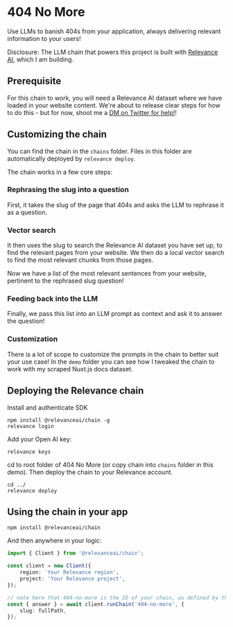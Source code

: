 # 404 No More

Use LLMs to banish 404s from your application, always delivering relevant information to your users!

Disclosure: The LLM chain that powers this project is built with [Relevance AI](https://documentation.relevanceai.com), which I am building.

## Prerequisite

For this chain to work, you will need a Relevance AI dataset where we have loaded in your website content. We're about to release clear steps for how to do this - but for now, shoot me a [DM on Twitter for help!](https://www.twitter.com/userlastname)!

## Customizing the chain

You can find the chain in the `chains` folder. Files in this folder are automatically deployed by `relevance deploy`.

The chain works in a few core steps:

### Rephrasing the slug into a question

First, it takes the slug of the page that 404s and asks the LLM to rephrase it as a question.

### Vector search

It then uses the slug to search the Relevance AI dataset you have set up, to find the relevant pages from your website. We then do a local vector search to find the most relevant chunks from those pages.

Now we have a list of the most relevant sentences from your website, pertinent to the rephrased slug question!

### Feeding back into the LLM

Finally, we pass this list into an LLM prompt as context and ask it to answer the question!

### Customization

There is a lot of scope to customize the prompts in the chain to better suit your use case! In the `demo` folder you can see how I tweaked the chain to work with my scraped Nuxt.js docs dataset.

## Deploying the Relevance chain

Install and authenticate SDK

```
npm install @relevanceai/chain -g
relevance login
```

Add your Open AI key:

```
relevance keys
```

cd to root folder of 404 No More (or copy chain into `chains` folder in this demo). Then deploy the chain to your Relevance account.

```
cd ../
relevance deploy
```

## Using the chain in your app

```
npm install @relevanceai/chain
```

And then anywhere in your logic:

```ts
import { Client } from '@relevanceai/chain';

const client = new Client({
    region: 'Your Relevance region',
    project: 'Your Relevance project',
});

// note here that 404-no-more is the ID of your chain, as defined by the file name in the chains folder
const { answer } = await client.runChain('404-no-more', {
    slug: fullPath,
});
```
